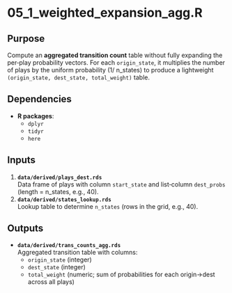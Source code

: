 # 05_1_weighted_expansion_agg.R

## Purpose
Compute an **aggregated transition count** table without fully expanding the per‐play probability vectors. For each `origin_state`, it multiplies the number of plays by the uniform probability (1/ n_states) to produce a lightweight `(origin_state, dest_state, total_weight)` table.

## Dependencies
- **R packages**:
  - `dplyr`
  - `tidyr`
  - `here`

## Inputs
1. **`data/derived/plays_dest.rds`**  
   Data frame of plays with column `start_state` and list‐column `dest_probs` (length = n_states, e.g., 40).
2. **`data/derived/states_lookup.rds`**  
   Lookup table to determine `n_states` (rows in the grid, e.g., 40).

## Outputs
- **`data/derived/trans_counts_agg.rds`**  
  Aggregated transition table with columns:
  - `origin_state` (integer)  
  - `dest_state`   (integer)  
  - `total_weight` (numeric; sum of probabilities for each origin→dest across all plays)
